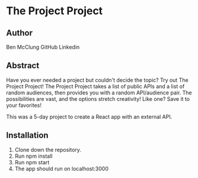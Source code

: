 # The Project Project

## Author

Ben McClung
GitHub
Linkedin

## Abstract

Have you ever needed a project but couldn't decide the topic? Try out The Project Project! The Project Project takes a list of public APIs and a list of random audiences, then provides you with a random API/audience pair. The possibilities are vast, and the options stretch creativity! Like one? Save it to your favorites!

This was a 5-day project to create a React app with an external API.

## Installation

1. Clone down the repository.
2. Run npm install
3. Run npm start
4. The app should run on localhost:3000

